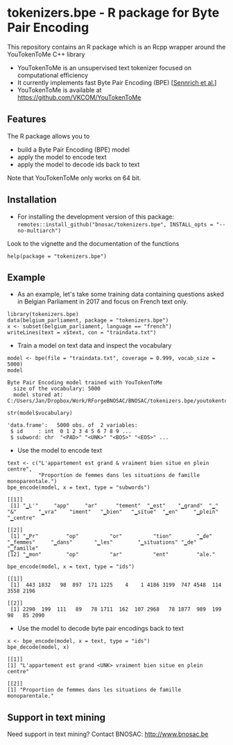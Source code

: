 # tokenizers.bpe - R package for Byte Pair Encoding

This repository contains an R package which is an Rcpp wrapper around the YouTokenToMe C++ library

- YouTokenToMe is an unsupervised text tokenizer focused on computational efficiency
- It currently implements fast Byte Pair Encoding (BPE) [[Sennrich et al.](https://www.aclweb.org/anthology/P16-1162)]
- YouTokenToMe is available at https://github.com/VKCOM/YouTokenToMe

## Features

The R package allows you to 

- build a Byte Pair Encoding (BPE) model
- apply the model to encode text
- apply the model to decode ids back to text

Note that YouTokenToMe only works on 64 bit.

## Installation

<!--
- For regular users, install the package from your local CRAN mirror `install.packages("tokenizers.bpe")`
-->
- For installing the development version of this package: `remotes::install_github("bnosac/tokenizers.bpe", INSTALL_opts = "--no-multiarch")`

Look to the vignette and the documentation of the functions

```
help(package = "tokenizers.bpe")
```

## Example

- As an example, let's take some training data containing questions asked in Belgian Parliament in 2017 and focus on French text only.


```{r}
library(tokenizers.bpe)
data(belgium_parliament, package = "tokenizers.bpe")
x <- subset(belgium_parliament, language == "french")
writeLines(text = x$text, con = "traindata.txt")
```

- Train a model on text data and inspect the vocabulary


```{r}
model <- bpe(file = "traindata.txt", coverage = 0.999, vocab_size = 5000)
model
```

```
Byte Pair Encoding model trained with YouTokenToMe
  size of the vocabulary: 5000
  model stored at: C:/Users/Jan/Dropbox/Work/RForgeBNOSAC/BNOSAC/tokenizers.bpe/youtokentome.bpe
```

```{r}
str(model$vocabulary)
```

```
'data.frame':	5000 obs. of  2 variables:
 $ id     : int  0 1 2 3 4 5 6 7 8 9 ...
 $ subword: chr  "<PAD>" "<UNK>" "<BOS>" "<EOS>" ...
```

- Use the model to encode text


```{r}
text <- c("L'appartement est grand & vraiment bien situe en plein centre",
          "Proportion de femmes dans les situations de famille monoparentale.")
bpe_encode(model, x = text, type = "subwords")
```

```
[[1]]
 [1] "▁L'"     "app"     "ar"      "tement"  "▁est"    "▁grand"  "▁"       "&"       "▁vra"    "iment"   "▁bien"   "▁situe"  "▁en"     "▁plein"  "▁centre"

[[2]]
 [1] "▁Pr"         "op"          "or"          "tion"        "▁de"         "▁femmes"     "▁dans"       "▁les"        "▁situations" "▁de"         "▁famille"   
[12] "▁mon"        "op"          "ar"          "ent"         "ale."
```

```{r}
bpe_encode(model, x = text, type = "ids")
```

```
[[1]]
 [1]  443 1832   98  897  171 1225    4    1 4186 3199  747 4548  114 3558 2196

[[2]]
 [1] 2290  199  111   89   78 1711  162  107 2968   78 1877  989  199   98   85 2090
```

- Use the model to decode byte pair encodings back to text


```{r}
x <- bpe_encode(model, x = text, type = "ids")
bpe_decode(model, x)
```

```
[[1]]
[1] "L'appartement est grand <UNK> vraiment bien situe en plein centre"

[[2]]
[1] "Proportion de femmes dans les situations de famille monoparentale."
```

## Support in text mining

Need support in text mining?
Contact BNOSAC: http://www.bnosac.be

